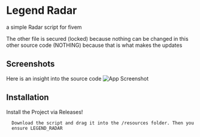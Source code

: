 # Legend Radar

a simple Radar script for fivem


The other file is secured (locked) because nothing can be changed in this other source code (NOTHING) because that is what makes the updates
## Screenshots
Here is an insight into the source code
![App Screenshot]([url=https://ibb.co/LYKT6Jn][img]https://i.ibb.co/MZdzpGM/code-snapshot.png](https://share-your-photo.com/1695290047)[/url]](https://share-your-photo.com/1695290047))




## Installation

Install the Project via Releases!

```bash
  Download the script and drag it into the /resources folder. Then you have to enter it in the server.cfg!
  ensure LEGEND_RADAR
```
